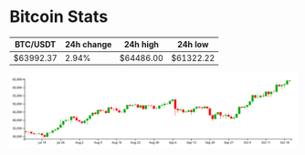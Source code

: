 # Bitcoin Stats

BTC/USDT|24h change|24h high|24h low|
|---|---|---|---|
|$63992.37|2.94%|$64486.00|$61322.22|

<img src="./chart.svg">
